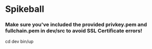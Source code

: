 # Spikeball

### Make sure you've included the provided privkey.pem and fullchain.pem in dev/src to avoid SSL Certificate errors!

cd dev
bin/up